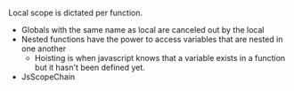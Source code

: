 Local scope is dictated per function.

* Globals with the same name as local are canceled out by the local
* Nested functions have the power to access variables that are nested in one another
  * Hoisting is when javascript knows that a variable exists in a function but it hasn't been defined yet.
* JsScopeChain